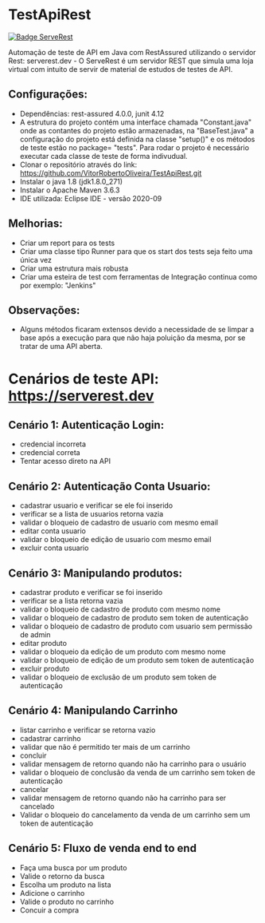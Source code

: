 # TestApiRest

[![Badge ServeRest](https://img.shields.io/badge/API-ServeRest-green)](https://github.com/ServeRest/ServeRest/)

Automação de teste de API em Java com RestAssured utilizando o servidor Rest: serverest.dev - O ServeRest é um servidor REST que simula uma loja virtual com intuito de servir de material de estudos de testes de API.

## Configurações:
 - Dependências: rest-assured 4.0.0, junit 4.12
 - A estrutura do projeto contém uma interface chamada "Constant.java" onde as contantes do projeto estão armazenadas, na "BaseTest.java" a configuração do projeto está definida na classe "setup()" e os métodos de teste estão no package= "tests". Para rodar o projeto é necessário executar cada classe de teste de forma indivudual.
 - Clonar o repositório através do link: https://github.com/VitorRobertoOliveira/TestApiRest.git
 - Instalar o java 1.8 (jdk1.8.0_271)
 - Instalar o Apache Maven 3.6.3
 - IDE utilizada: Eclipse IDE - versão 2020-09
 
## Melhorias:
 - Criar um report para os tests
 - Criar uma classe tipo Runner para que os start dos tests seja feito uma única vez
 - Criar uma estrutura mais robusta
 - Criar uma esteira de test com ferramentas de Integração continua como por exemplo: "Jenkins"

## Observações:
 - Alguns métodos ficaram extensos devido a necessidade de se limpar a base após a execução para que não haja poluição da mesma, por se tratar de uma API aberta.

# Cenários de teste API: https://serverest.dev

## Cenário 1: Autenticação Login:
 - credencial incorreta
 - credencial correta
 - Tentar acesso direto na API

## Cenário 2: Autenticação Conta Usuario:
 - cadastrar usuario e verificar se ele foi inserido
 - verificar se a lista de usuarios retorna vazia
 - validar o bloqueio de cadastro de usuario com mesmo email
 - editar conta usuario
 - validar o bloqueio de edição de usuario com mesmo email
 - excluir conta usuario

## Cenário 3: Manipulando produtos:
 - cadastrar produto e verificar se foi inserido
 - verificar se a lista retorna vazia
 - validar o bloqueio de cadastro de produto com mesmo nome
 - validar o bloqueio de cadastro de produto sem token de autenticação
 - validar o bloqueio de cadastro de produto com usuario sem permissão de admin
 - editar produto
 - validar o bloqueio da edição de um produto com mesmo nome
 - validar o bloqueio de edição de um produto sem token de autenticação
 - excluir produto
 - validar o bloqueio de exclusão de um produto sem token de autenticação

## Cenário 4: Manipulando Carrinho
- listar carrinho e verificar se retorna vazio
- cadastrar carrinho
- validar que não é permitido ter mais de um carrinho
- concluir
- validar mensagem de retorno quando não ha carrinho para o usuário
- validar o bloqueio de conclusão da venda de um carrinho sem token de autenticação
- cancelar
- validar mensagem de retorno quando não ha carrinho para ser cancelado
- Validar o bloqueio do cancelamento da venda de um carrinho sem um token de autenticação
 
## Cenário 5: Fluxo de venda end to end
 - Faça uma busca por um produto
 - Valide o retorno da busca
 - Escolha um produto na lista
 - Adicione o carrinho
 - Valide o produto no carrinho
 - Concuir a compra
